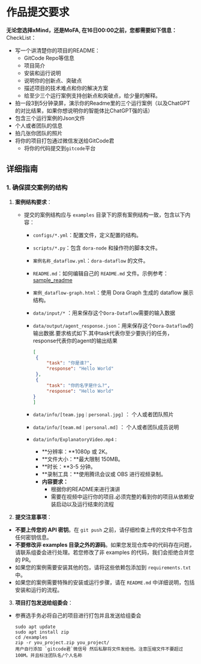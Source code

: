 # 作品提交要求

**无论您选择xMind，还是MoFA, 在16日00:00之前，您都需要如下信息：**
CheckList：
- 写一个讲清楚你的项目的README：
    - GitCode Repo等信息
    - 项目简介
    - 安装和运行说明
    - 说明你的创新点、突破点
    - 描述项目的技术难点和你的解决方案
    - 给至少三个运行案例支持创新点和突破点，给少量的解释。
- 拍一段3到5分钟录屏，演示你的Readme里的三个运行案例（以及ChatGPT的对比结果，如果你想说明你的智能体比ChatGPT强的话）
- 包含三个运行案例的Json文件
- 个人或者团队的信息
- 拍几张你团队的照片 
- 将你的项目打包通过微信发送给GitCode君
  - 将你的代码提交到`gitcode`平台

## 详细指南
### 1. 确保提交案例的结构

1. **案例结构要求**：

    - 提交的案例结构应与 `examples` 目录下的原有案例结构一致，包含以下内容：

        - `configs/*.yml`：配置文件，定义配置的结构。
        
        - `scripts/*.py`：包含 `dora-node` 和操作符的脚本文件。
        
        - `案例名称_dataflow.yml`：`dora-dataflow` 的文件。
        
        - `README.md`：如何编辑自己的 `README.md` 文件。示例参考：[sample_readme](sample_readme.md)
        
        - `案例_dataflow-graph.html`：使用 Dora Graph 生成的 dataflow 展示结构。
        
        - `data/input/*` ：用来保存这个`Dora-Dataflow`需要的输入数据
        
        - `data/output/agent_response.json`：用来保存这个`Dora-Dataflow`的输出数据.要求格式如下.其中task代表你至少要执行的任务，response代表你的agent的输出结果
            
           ```json
           [
            {
                "task": "你是谁?",
                "response": "Hello World"
            },
            {
                "task": "你的名字是什么?",
                "response": "Hello World"
           }
          ]
          ```
          
        - `data/info/[team.jpg｜personal.jpg]` ： 个人或者团队照片
        
        - `data/info/[team.md｜personal.md]` ： 个人或者团队成员说明
        
        - `data/info/ExplanatoryVideo.mp4` : 
            
            - **分辨率：**1080p 或 2K。
            - **文件大小：**最大限制 150MB。
            - **时长：**3-5 分钟。
            - **录制工具：**使用腾讯会议或 OBS 进行视频录制。
            - **内容要求：**
              - 根据你的README来进行演讲
              - 需要在视频中运行你的项目.必须完整的看到你的项目从依赖安装启动以及运行结束的流程
    
2. **提交注意事项**：
  - **不要上传您的 API 密钥**。在 `git push` 之前，请仔细检查上传的文件中不包含任何密钥信息。
  - **不要修改非 examples 目录之外的源码**。如果您发现仓库中的代码存在问题，请联系组委会进行处理。若您修改了非 examples 的代码，我们会拒绝合并您的 PR。
  - 如果您的案例需要安装其他的包，请将这些依赖包添加到 `requirements.txt` 中。
  - 如果您的案例需要特殊的安装或运行步骤，请在 `README.md` 中详细说明，包括安装和运行的流程。

3. **项目打包发送给组委会**：
  - 参赛选手务必将自己的项目进行打包并且发送给组委会
    ~~~
    sudo apt update
    sudo apt install zip
    cd /examples 
    zip -r you_project.zip you_project/
    用户自行添加 `gitcode君`微信号 然后私聊将文件发给他。注意压缩文件不要超过100M。并且标注团队名/个人名称
    ~~~
